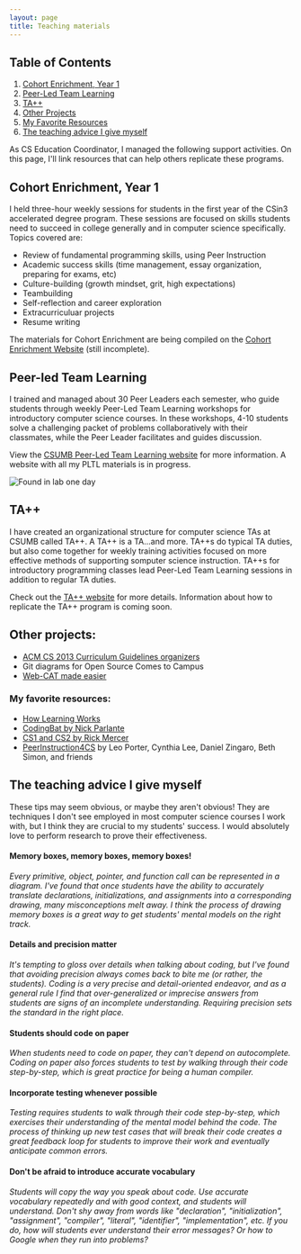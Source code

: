 ```yaml
---
layout: page
title: Teaching materials 
---
```


## Table of Contents
1. [Cohort Enrichment, Year 1](#enrichment)
2. [Peer-Led Team Learning](#pltl)
3. [TA++](#ta)
4. [Other Projects](#other)
5. [My Favorite Resources](#favorite)
6. [The teaching advice I give myself](#advice)

As CS Education Coordinator, I managed the following support activities. On this page, I'll link resources that can help others replicate these programs.

<a id="enrichment"></a>

## Cohort Enrichment, Year 1

I held three-hour weekly sessions for students in the first year of the CSin3 accelerated degree program. These sessions are focused on skills students need to succeed in college generally and in computer science specifically. Topics covered are:

* Review of fundamental programming skills, using Peer Instruction 
* Academic success skills (time management, essay organization, preparing for exams, etc)
* Culture-building (growth mindset, grit, high expectations)
* Teambuilding
* Self-reflection and career exploration
* Extracurriculuar projects
* Resume writing

The materials for Cohort Enrichment are being compiled on the [Cohort Enrichment Website](https://sites.google.com/a/csumb.edu/fys-cs/) (still incomplete).

<a id="pltl"></a>

## Peer-led Team Learning  

I trained and managed about 30 Peer Leaders each semester, who guide students through weekly Peer-Led Team Learning workshops for introductory computer science courses. In these workshops, 4-10 students solve a challenging packet of problems collaboratively with their classmates, while the Peer Leader facilitates and guides discussion.

View the [CSUMB Peer-Led Team Learning website](https://sites.google.com/a/csumb.edu/cs-pltl/) for more information. A website with all my PLTL materials is in progress.

![Found in lab one day](https://pbs.twimg.com/media/Ce1nCr7UsAAgG-2.jpg:large)

<a id="ta"></a>

## TA++ 

I have created an organizational structure for computer science TAs at CSUMB called TA++. A TA++ is a TA...and more. TA++s do typical TA duties, but also come together for weekly training activities focused on more effective methods of supporting somputer science instruction. TA++s for introductory programming classes lead Peer-Led Team Learning sessions in addition to regular TA duties.

Check out the [TA++ website](https://sites.google.com/a/csumb.edu/taplusplus/) for more details. Information about how to replicate the TA++ program is coming soon.

<a id="other"></a>
## Other projects:

* [ACM CS 2013 Curriculum Guidelines organizers](https://docs.google.com/spreadsheets/d/1kKpr4QBuA4__FREyXBNL-JvqMCIp0Av0AZ1TpTK3orw/edit?usp=sharing)
* Git diagrams for Open Source Comes to Campus
* [Web-CAT made easier](https://github.com/paulproteus/webcat-vagrant)

<a id="favorite"></a>

### My favorite resources:

* [How Learning Works](https://books.google.com/books/about/How_Learning_Works.html?id=UZE6fBn81_EC&printsec=frontcover&source=kp_read_button&hl=en#v=onepage&q&f=false)
* [CodingBat by Nick Parlante](http://codingbat.com/java)
* [CS1 and CS2 by Rick Mercer](https://www.cs.arizona.edu/~mercer/)
* [PeerInstruction4CS](http://www.peerinstruction4cs.org/) by Leo Porter, Cynthia Lee, Daniel Zingaro, Beth Simon, and friends

<a id="advice"></a>

## The teaching advice I give myself

These tips may seem obvious, or maybe they aren't obvious! They are techniques I don't see employed in most computer science courses I work with, but I think they are crucial to my students' success. I would absolutely love to perform research to prove their effectiveness.

#### Memory boxes, memory boxes, memory boxes!

*Every primitive, object, pointer, and function call can be represented in a diagram. I've found that once students have the ability to accurately translate declarations, initializations, and assignments into a corresponding drawing, many misconceptions melt away. I think the process of drawing memory boxes is a great way to get students' mental models on the right track.*

#### Details and precision matter

*It's tempting to gloss over details when talking about coding, but I've found that avoiding precision always comes back to bite me (or rather, the students). Coding is a very precise and detail-oriented endeavor, and as a general rule I find that over-generalized or imprecise answers from students are signs of an incomplete understanding. Requiring precision sets the standard in the right place.*

#### Students should code on paper

*When students need to code on paper, they can't depend on autocomplete. Coding on paper also forces students to test by walking through their code step-by-step, which is great practice for being a human compiler.*

#### Incorporate testing whenever possible

*Testing requires students to walk through their code step-by-step, which exercises their understanding of the mental model behind the code. The process of thinking up new test cases that will break their code creates a great feedback loop for students to improve their work and eventually anticipate common errors.*

#### Don't be afraid to introduce accurate vocabulary

*Students will copy the way you speak about code. Use accurate vocabulary repeatedly and with good context, and students will understand. Don't shy away from words like "declaration", "initialization", "assignment", "compiler", "literal", "identifier", "implementation", etc. If you do, how will students ever understand their error messages? Or how to Google when they run into problems?*

